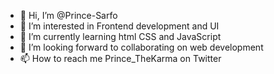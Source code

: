 - 👋 Hi, I’m @Prince-Sarfo
- 👀 I’m interested in Frontend development and UI
- 🌱 I’m currently learning html CSS and JavaScript 
- 💞️ I’m looking forward to collaborating on web development
- 📫 How to reach me Prince_TheKarma on Twitter 

<!---
Prince-Sarfo/Prince-Sarfo is a ✨ special ✨ repository because its `README.md` (this file) appears on your GitHub profile.
You can click the Preview link to take a look at your changes.
--->
